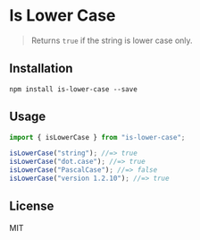# Is Lower Case

> Returns `true` if the string is lower case only.

## Installation

```
npm install is-lower-case --save
```

## Usage

```js
import { isLowerCase } from "is-lower-case";

isLowerCase("string"); //=> true
isLowerCase("dot.case"); //=> true
isLowerCase("PascalCase"); //=> false
isLowerCase("version 1.2.10"); //=> true
```

## License

MIT
